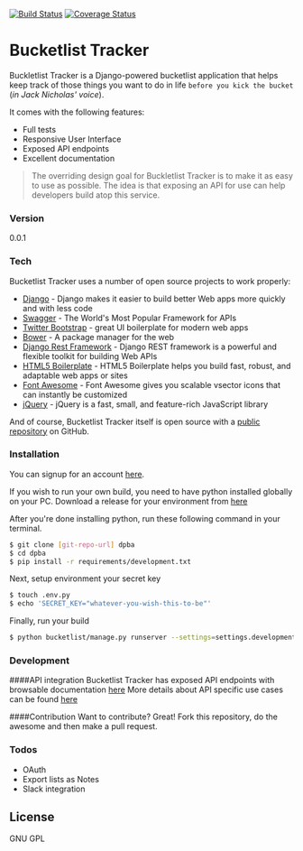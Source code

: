 [![Build Status](https://travis-ci.org/andela-osule/django-bucketlist-application.svg?branch=master)](https://travis-ci.org/andela-osule/django-bucketlist-application) 
[![Coverage Status](https://coveralls.io/repos/andela-osule/django-bucketlist-application/badge.svg?branch=master&service=github)](https://coveralls.io/github/andela-osule/django-bucketlist-application?branch=master)

# Bucketlist Tracker

Buckletlist Tracker is a Django-powered bucketlist application that helps keep track of those things you want to do in life `before you kick the bucket` (_in Jack Nicholas' voice_). 

It comes with the following features:
  - Full tests
  - Responsive User Interface
  - Exposed API endpoints
  - Excellent documentation

> The overriding design goal for Buckletlist Tracker is
> to make it as easy to use as possible.
> The idea is that exposing an API for use can help developers
> build atop this service.

### Version
0.0.1

### Tech

Bucketlist Tracker uses a number of open source projects to work properly:

* [Django] - Django makes it easier to build better Web apps more quickly and with less code
* [Swagger] - The World's Most Popular Framework for APIs
* [Twitter Bootstrap] - great UI boilerplate for modern web apps
* [Bower] - A package manager for the web
* [Django Rest Framework] - Django REST framework is a powerful and flexible toolkit for building Web APIs
* [HTML5 Boilerplate] - HTML5 Boilerplate helps you build fast, robust, and adaptable web apps or sites
* [Font Awesome] - Font Awesome gives you scalable vsector icons that can instantly be customized
* [jQuery] - jQuery is a fast, small, and feature-rich JavaScript library

And of course, Bucketlist Tracker itself is open source with a [public repository][git-repo-url]
 on GitHub.

### Installation
You can signup for an account [here](https://bucketlist-staging.herokuapp.com).

If you wish to run your own build, you need to have python installed globally on your PC. Download a release for your environment from [here](https://www.python.org/downloads/)

After you're done installing python, run these following command in your terminal.
```bash
$ git clone [git-repo-url] dpba
$ cd dpba
$ pip install -r requirements/development.txt
```

Next, setup environment your secret key
```bash
$ touch .env.py
$ echo 'SECRET_KEY="whatever-you-wish-this-to-be"'
```

Finally, run your build
```bash
$ python bucketlist/manage.py runserver --settings=settings.development
```

### Development
####API integration
Bucketlist Tracker has exposed API endpoints with browsable documentation [here](https://bucketlist-staging.herokuapp.com/docs)
More details about API specific use cases can be found [here](https://https://github.com/andela-osule/django-bucketlist-application/blob/master/api.md)

####Contribution
Want to contribute? Great!
Fork this repository, do the awesome and then make a pull request.

### Todos

 - OAuth
 - Export lists as Notes
 - Slack integration

License
----

GNU GPL

   [git-repo-url]: <https://github.com/andela-osule/django-bucketlist-application.git/>
   [Font Awesome]: <https://fortawesome.github.io/Font-Awesome/>
   [Django]: <https://www.djangoproject.com/>
   [Twitter Bootstrap]: <http://twitter.github.com/bootstrap/>
   [Django Rest Framework]: <http://www.django-rest-framework.org/>
   [jQuery]: <http://jquery.com>
   [Swagger]: <http://swagger.io/>
   [Bower]: <http://bower.io>
   [HTML5 Boilerplate]: <https://html5boilerplate.com/>
